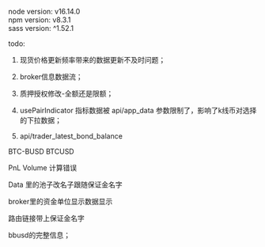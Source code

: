 node version: v16.14.0\
npm version: v8.3.1\
sass version: ^1.52.1

todo:

1. 现货价格更新频率带来的数据更新不及时问题；

2. broker信息数据流；

3. 质押授权修改-全额还是限额；

4. usePairIndicator 指标数据被 api/app_data 参数限制了，影响了k线币对选择的下拉数据；

5. api/trader_latest_bond_balance

BTC-BUSD BTCUSD

PnL Volume 计算错误

Data 里的池子改名子跟随保证金名字

broker里的资金单位显示数据显示

路由链接带上保证金名字

bbusd的完整信息；